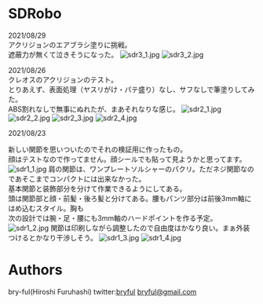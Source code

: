 ﻿# SDRobo
2021/08/29<br>
アクリジョンのエアブラシ塗りに挑戦。<br>
遮蔽力が無くて泣きそうになった。
![sdr3_1.jpg](sdr3_1.jpg)
![sdr3_2.jpg](sdr3_2.jpg)

2021/08/26<br>
クレオスのアクリジョンのテスト。<br>
とりあえず、表面処理（ヤスリがけ・パテ盛り）なし、サフなしで筆塗りしてみた。<br>
ABS割れなしで無事にぬれたが、まあそれなりな感じ。
![sdr2_1.jpg](sdr2_1.jpg)
![sdr2_2.jpg](sdr2_2.jpg)
![sdr2_3.jpg](sdr2_3.jpg)
![sdr2_4.jpg](sdr2_4.jpg)


2021/08/23<br>

新しい関節を思いついたのでそれの検証用に作ったもの。<br>
顔はテストなので作ってません。顔シールでも貼って見ようかと思ってます。
![sdr1_1.jpg](sdr1_1.jpg)
肩の関節は、ワンプレートソルシャーのパクリ。ただネジ関節なのであそこまでコンパクトには出来なかった。<br>
基本関節と装飾部分を分けて作業できるようにしてある。<br>
頭は関節部と顔・前髪・後ろ髪と分けてある。腰もパンツ部分は前後3mm軸にはめ込むスタイル。胸も<br>
次の設計では腕・足・腰にも3mm軸のハードポイントを作る予定。
![sdr1_2.jpg](sdr1_2.jpg)
関節は印刷しながら調整したので自由度はかなり良い。まぁ外装つけるとかなり干渉しそう。
![sdr1_3.jpg](sdr1_3.jpg)
![sdr1_4.jpg](sdr1_4.jpg)


# Authors

bry-ful(Hiroshi Furuhashi)
twitter:[bryful](https://twitter.com/bryful)
bryful@gmail.com



